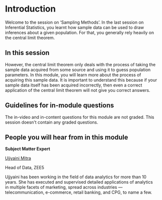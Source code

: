 # Introduction

Welcome to the session on ‘Sampling Methods’. In the last session on Inferential Statistics, you learnt how sample data can be used to draw inferences about a given population. For that, you generally rely heavily on the central limit theorem.

## In this session

However, the central limit theorem only deals with the process of taking the sample data acquired from some source and using it to guess population parameters. In this module, you will learn more about the process of acquiring this sample data. It is important to understand this because if your sample data itself has been acquired incorrectly, then even a correct application of the central limit theorem will not give you correct answers.

## Guidelines for in-module questions

The in-video and in-content questions for this module are not graded. This session doesn't contain any graded questions.

## People you will hear from in this module

**Subject Matter Expert**

[Ujjyaini Mitra](https://www.linkedin.com/in/ujjyainimitra)

Head of Data, ZEE5

Ujjyaini has been working in the field of data analytics for more than 10 years. She has executed and supervised detailed applications of analytics in multiple facets of marketing, spread across industries — telecommunication, e-commerce, retail banking, and CPG, to name a few.

